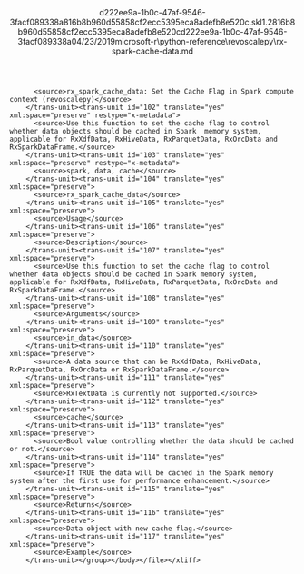 <?xml version="1.0"?><xliff version="1.2" xmlns="urn:oasis:names:tc:xliff:document:1.2" xmlns:xsi="http://www.w3.org/2001/XMLSchema-instance" xsi:schemaLocation="urn:oasis:names:tc:xliff:document:1.2 xliff-core-1.2-transitional.xsd"><file datatype="xml" original="rx-spark-cache-data.md" source-language="en-US" target-language="en-US"><header><tool tool-id="mdxliff" tool-name="mdxliff" tool-version="1.0-1931010" tool-company="Microsoft" /><xliffext:skl_file_name xmlns:xliffext="urn:microsoft:content:schema:xliffextensions">d222ee9a-1b0c-47af-9546-3facf089338a816b8b960d55858cf2ecc5395eca8adefb8e520c.skl</xliffext:skl_file_name><xliffext:version xmlns:xliffext="urn:microsoft:content:schema:xliffextensions">1.2</xliffext:version><xliffext:ms.openlocfilehash xmlns:xliffext="urn:microsoft:content:schema:xliffextensions">816b8b960d55858cf2ecc5395eca8adefb8e520c</xliffext:ms.openlocfilehash><xliffext:ms.sourcegitcommit xmlns:xliffext="urn:microsoft:content:schema:xliffextensions">d222ee9a-1b0c-47af-9546-3facf089338a</xliffext:ms.sourcegitcommit><xliffext:ms.lasthandoff xmlns:xliffext="urn:microsoft:content:schema:xliffextensions">04/23/2019</xliffext:ms.lasthandoff><xliffext:ms.openlocfilepath xmlns:xliffext="urn:microsoft:content:schema:xliffextensions">microsoft-r\python-reference\revoscalepy\rx-spark-cache-data.md</xliffext:ms.openlocfilepath></header><body><group id="content" extype="content"><trans-unit id="101" translate="yes" xml:space="preserve" restype="x-metadata">
          <source>rx_spark_cache_data: Set the Cache Flag in Spark compute context (revoscalepy)</source>
        </trans-unit><trans-unit id="102" translate="yes" xml:space="preserve" restype="x-metadata">
          <source>Use this function to set the cache flag to control whether data objects should be cached in Spark  memory system, applicable for RxXdfData, RxHiveData, RxParquetData, RxOrcData and RxSparkDataFrame.</source>
        </trans-unit><trans-unit id="103" translate="yes" xml:space="preserve" restype="x-metadata">
          <source>spark, data, cache</source>
        </trans-unit><trans-unit id="104" translate="yes" xml:space="preserve">
          <source>rx_spark_cache_data</source>
        </trans-unit><trans-unit id="105" translate="yes" xml:space="preserve">
          <source>Usage</source>
        </trans-unit><trans-unit id="106" translate="yes" xml:space="preserve">
          <source>Description</source>
        </trans-unit><trans-unit id="107" translate="yes" xml:space="preserve">
          <source>Use this function to set the cache flag to control whether data objects should be cached in Spark memory system, applicable for RxXdfData, RxHiveData, RxParquetData, RxOrcData and RxSparkDataFrame.</source>
        </trans-unit><trans-unit id="108" translate="yes" xml:space="preserve">
          <source>Arguments</source>
        </trans-unit><trans-unit id="109" translate="yes" xml:space="preserve">
          <source>in_data</source>
        </trans-unit><trans-unit id="110" translate="yes" xml:space="preserve">
          <source>A data source that can be RxXdfData, RxHiveData, RxParquetData, RxOrcData or RxSparkDataFrame.</source>
        </trans-unit><trans-unit id="111" translate="yes" xml:space="preserve">
          <source>RxTextData is currently not supported.</source>
        </trans-unit><trans-unit id="112" translate="yes" xml:space="preserve">
          <source>cache</source>
        </trans-unit><trans-unit id="113" translate="yes" xml:space="preserve">
          <source>Bool value controlling whether the data should be cached or not.</source>
        </trans-unit><trans-unit id="114" translate="yes" xml:space="preserve">
          <source>If TRUE the data will be cached in the Spark memory system after the first use for performance enhancement.</source>
        </trans-unit><trans-unit id="115" translate="yes" xml:space="preserve">
          <source>Returns</source>
        </trans-unit><trans-unit id="116" translate="yes" xml:space="preserve">
          <source>Data object with new cache flag.</source>
        </trans-unit><trans-unit id="117" translate="yes" xml:space="preserve">
          <source>Example</source>
        </trans-unit></group></body></file></xliff>